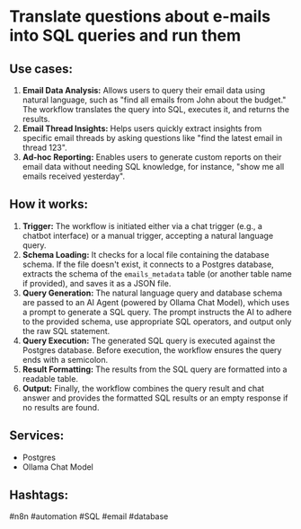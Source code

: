 # Translate questions about e-mails into SQL queries and run them

## Use cases:
1.  **Email Data Analysis:** Allows users to query their email data using natural language, such as "find all emails from John about the budget." The workflow translates the query into SQL, executes it, and returns the results.
2.  **Email Thread Insights:** Helps users quickly extract insights from specific email threads by asking questions like "find the latest email in thread 123".
3.  **Ad-hoc Reporting:** Enables users to generate custom reports on their email data without needing SQL knowledge, for instance, "show me all emails received yesterday".

## How it works:
1.  **Trigger:** The workflow is initiated either via a chat trigger (e.g., a chatbot interface) or a manual trigger, accepting a natural language query.
2.  **Schema Loading:** It checks for a local file containing the database schema. If the file doesn't exist, it connects to a Postgres database, extracts the schema of the `emails_metadata` table (or another table name if provided), and saves it as a JSON file.
3.  **Query Generation:** The natural language query and database schema are passed to an AI Agent (powered by Ollama Chat Model), which uses a prompt to generate a SQL query. The prompt instructs the AI to adhere to the provided schema, use appropriate SQL operators, and output only the raw SQL statement.
4.  **Query Execution:** The generated SQL query is executed against the Postgres database. Before execution, the workflow ensures the query ends with a semicolon.
5.  **Result Formatting:** The results from the SQL query are formatted into a readable table.
6.  **Output:** Finally, the workflow combines the query result and chat answer and provides the formatted SQL results or an empty response if no results are found.

## Services:
*   Postgres
*   Ollama Chat Model

## Hashtags:
#n8n #automation #SQL #email #database

